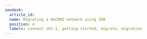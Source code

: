 ```yaml
---
zendesk:
  article_id:
  name: Migrating a deCONZ network using ZHA
  position: 4
  labels: connect zbt-1, getting started, migrate, migration
---
```



